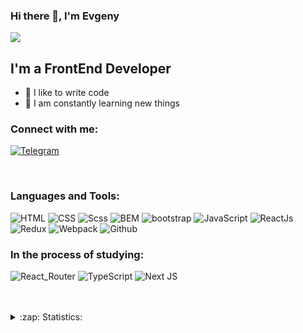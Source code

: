 ### Hi there 👋, I'm Evgeny

![](https://komarev.com/ghpvc/?username=gladkoff07)

## I'm a FrontEnd Developer
- 💪 I like to write code
- 🥅 I am constantly learning new things

### Connect with me:

[![Telegram](https://img.shields.io/badge/Telegram-111111?style=for-the-badge&logo=telegram)](https://t.me/gladkoff07)

<br />

### Languages and Tools:

![HTML](https://img.shields.io/badge/-HTML-090909?style=for-the-badge&logo=html5)
![CSS](https://img.shields.io/badge/-CSS-090909?style=for-the-badge&logo=css3)
![Scss](https://img.shields.io/badge/-Scss-090909?style=for-the-badge&logo=sass)
![BEM](https://img.shields.io/badge/-BEM-090909?style=for-the-badge&logo=bem)
![bootstrap](https://img.shields.io/badge/bootstrap-111111?style=for-the-badge&logo=Bootstrap)
![JavaScript](https://img.shields.io/badge/-JavaScript-090909?style=for-the-badge&logo=JavaScript)
![ReactJs](https://img.shields.io/badge/-ReactJs-090909?style=for-the-badge&logo=React)
![Redux](https://img.shields.io/badge/-Redux-090909?style=for-the-badge&logo=Redux)
![Webpack](https://img.shields.io/badge/-webpack-090909?style=for-the-badge&logo=webpack)
![Github](https://img.shields.io/badge/Github-111111?style=for-the-badge&logo=GitHub)

### In the process of studying:

![React_Router](https://img.shields.io/badge/React_Router-111111?style=for-the-badge&logo=ReactRouter)
![TypeScript](https://img.shields.io/badge/-TypeScript-090909?style=for-the-badge&logo=TypeScript)
![Next JS](https://img.shields.io/badge/next.js-000000?style=for-the-badge&logo=nextdotjs&logoColor=white)

<br />
<br />

<details>
  <summary>:zap: Statistics:</summary>
   <img align="left" alt="codeSTACKr's GitHub Stats" src="https://github-readme-stats.vercel.app/api/top-langs/?username=gladkoff07&langs_count=8&layout=compact" />
    <br />
    <img align="left" alt="codeSTACKr's GitHub Stats" src="https://github-readme-stats.vercel.app/api?username=gladkoff07&show_icons=true" />
</details>